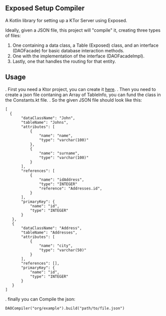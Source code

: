 ## Exposed Setup Compiler

A Kotlin library for setting up a KTor Server using Exposed.

Ideally, given a JSON file, this project will "compile" it, creating three types of files:

1. One containing a data class, a Table (Exposed) class, and an interface (DAOFacade) for basic database interaction
   methods.
2. One with the implementation of the interface (DAOFacadeImpl).
3. Lastly, one that handles the routing for that entity.

## Usage
. First you need a Ktor project, you can create it [here](https://kmp.jetbrains.com/).
. Then you need to create a json file contaning an Array of TableInfo, you can fund the class in the Constants.kt file.
. So the given JSON file should look like this:

    [
      {
           "dataClassName": "John",
           "tableName": "Johns",
           "attributes": [
               {
                   "name": "name",
                   "type": "varchar(100)"
               },
               {
                   "name": "surname",
                   "type": "varchar(100)"
               }
           ],
           "references": [
               {
                   "name": "idAddress",
                   "type": "INTEGER"
                   "reference": "Addresses.id",
               }
           ],
           "primaryKey": {
               "name": "id",
               "type": "INTEGER"
           }
       },
       {
           "dataClassName": "Address",
           "tableName": "Addresses",
           "attributes": [
               {
                   "name": "city",
                   "type": "varchar(50)"
               }
           ],
           "references": [],
           "primaryKey": {
               "name": "id",
               "type": "INTEGER"
           }
       }
    ]

. finally you can Compile the json:

    DAOCompiler("org/example").build("path/to/file.json")
